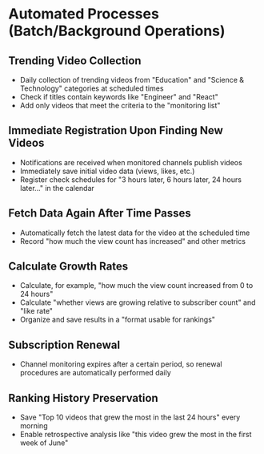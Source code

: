 # Automated Processes (Batch/Background Operations)

## Trending Video Collection
- Daily collection of trending videos from "Education" and "Science & Technology" categories at scheduled times
- Check if titles contain keywords like "Engineer" and "React"
- Add only videos that meet the criteria to the "monitoring list"

## Immediate Registration Upon Finding New Videos
- Notifications are received when monitored channels publish videos
- Immediately save initial video data (views, likes, etc.)
- Register check schedules for "3 hours later, 6 hours later, 24 hours later..." in the calendar

## Fetch Data Again After Time Passes
- Automatically fetch the latest data for the video at the scheduled time
- Record "how much the view count has increased" and other metrics

## Calculate Growth Rates
- Calculate, for example, "how much the view count increased from 0 to 24 hours"
- Calculate "whether views are growing relative to subscriber count" and "like rate"
- Organize and save results in a "format usable for rankings"

## Subscription Renewal
- Channel monitoring expires after a certain period, so renewal procedures are automatically performed daily

## Ranking History Preservation
- Save "Top 10 videos that grew the most in the last 24 hours" every morning
- Enable retrospective analysis like "this video grew the most in the first week of June"
